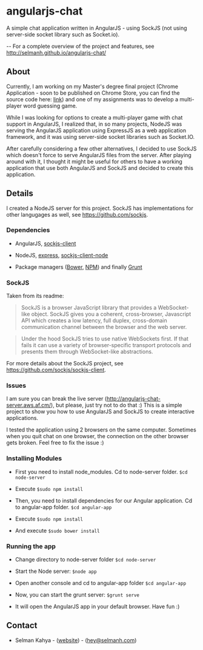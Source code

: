 angularjs-chat
==============

A simple chat application written in AngularJS - using SockJS (not using server-side socket library such as Socket.io).

-- For a complete overview of the project and features, see http://selmanh.github.io/angularjs-chat/

## About

Currently, I am working on my Master's degree final project (Chrome Application - soon to be published on Chrome Store, you can find the source code here: [link](https://github.com/Selmanh/smart-read)) and one of my assignments was to develop a multi-player word guessing game. 

While I was looking for options to create a multi-player game with chat support in AngularJS, I realized that, in so many projects, NodeJS was serving the AngularJS application using ExpressJS as a web application framework, and it was using server-side socket libraries such as Socket.IO.

After carefully considering a few other alternatives, I decided to use SockJS which doesn't force to serve AngularJS files from the server. After playing around with it, I thought it might be useful for others to have a working application that use both AngularJS and SockJS and decided to create this application. 

## Details

I created a NodeJS server for this project. SockJS has implementations for other langugages as well, see https://github.com/sockjs.

### Dependencies

- AngularJS, [sockjs-client](https://github.com/sockjs/sockjs-client)

- NodeJS, [express](expressjs.com), [sockjs-client-node](https://github.com/sockjs/sockjs-node)

- Package managers ([Bower](http://bower.io/), [NPM](https://npmjs.org/)) and finally [Grunt](http://gruntjs.com/)


### SockJS

Taken from its readme:
> SockJS is a browser JavaScript library that provides a WebSocket-like object. SockJS gives you a coherent, cross-browser, Javascript API which creates a low latency, full duplex, cross-domain communication channel between the browser and the web server.

> Under the hood SockJS tries to use native WebSockets first. If that fails it can use a variety of browser-specific transport protocols and presents them through WebSocket-like abstractions.

For more details about the SockJS project, see https://github.com/sockjs/sockjs-client.

### Issues

I am sure you can break the live server (http://angularjs-chat-server.aws.af.cm/), but please, just try not to do that :) This is a simple project to show you how to use AngularJS and SockJS to create interactive applications. 

I tested the application using 2 browsers on the same computer. Sometimes when you quit chat on one browser, the connection on the other browser gets broken. Feel free to fix the issue :)


### Installing Modules

* First you need to install node_modules. Cd to node-server folder.  ``` $cd node-server ```

* Execute ``` $sudo npm install ```

* Then, you need to install dependencies for our Angular application. Cd to angular-app folder.  ``` $cd angular-app ```

* Execute ``` $sudo npm install ```

* And execute ``` $sudo bower install ```


### Running the app

* Change directory to node-server folder  ``` $cd node-server ```

* Start the Node server: ``` $node app ```

* Open another console and cd to angular-app folder  ``` $cd angular-app ```

* Now, you can start the grunt server: ``` $grunt serve ```

* It will open the AngularJS app in your default browser. Have fun :)


## Contact

 - Selman Kahya - ([website](http://www.selmanh.com)) - (hey@selmanh.com)
